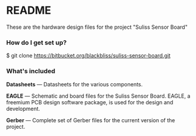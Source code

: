 # README #

These are the hardware design files for the project "Suliss Sensor Board"

### How do I get set up? ###

$ git clone https://bitbucket.org/blackbliss/suliss-sensor-board.git

### What's included ###

**Datasheets** — Datasheets for the various components.

**EAGLE** — Schematic and board files for the Suliss Sensor Board. EAGLE, a freemium PCB design software package, is used for the design and development.

**Gerber** — Complete set of Gerber files for the current version of the project.